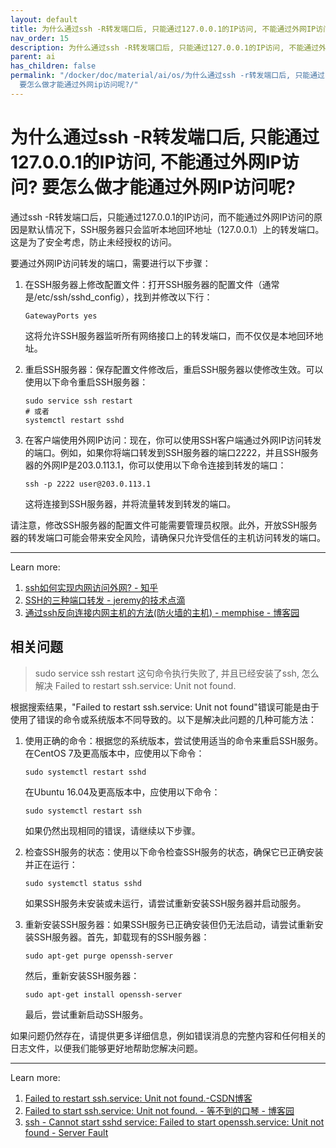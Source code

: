 ```yaml
---
layout: default
title: 为什么通过ssh -R转发端口后, 只能通过127.0.0.1的IP访问, 不能通过外网IP访问? 要怎么做才能通过外网IP访问呢?
nav_order: 15
description: 为什么通过ssh -R转发端口后, 只能通过127.0.0.1的IP访问, 不能通过外网IP访问? 要怎么做才能通过外网IP访问呢?
parent: ai
has_children: false
permalink: "/docker/doc/material/ai/os/为什么通过ssh -r转发端口后, 只能通过127.0.0.1的ip访问, 不能通过外网ip访问?
  要怎么做才能通过外网ip访问呢?/"
---
```


# 为什么通过ssh -R转发端口后, 只能通过127.0.0.1的IP访问, 不能通过外网IP访问? 要怎么做才能通过外网IP访问呢?

通过ssh -R转发端口后，只能通过127.0.0.1的IP访问，而不能通过外网IP访问的原因是默认情况下，SSH服务器只会监听本地回环地址（127.0.0.1）上的转发端口。这是为了安全考虑，防止未经授权的访问。

要通过外网IP访问转发的端口，需要进行以下步骤：

1. 在SSH服务器上修改配置文件：打开SSH服务器的配置文件（通常是/etc/ssh/sshd_config），找到并修改以下行：

   ```shell
   GatewayPorts yes
   ```

   这将允许SSH服务器监听所有网络接口上的转发端口，而不仅仅是本地回环地址。

2. 重启SSH服务器：保存配置文件修改后，重启SSH服务器以使修改生效。可以使用以下命令重启SSH服务器：

   ```shell
   sudo service ssh restart
   # 或者
   systemctl restart sshd
   ```

3. 在客户端使用外网IP访问：现在，你可以使用SSH客户端通过外网IP访问转发的端口。例如，如果你将端口转发到SSH服务器的端口2222，并且SSH服务器的外网IP是203.0.113.1，你可以使用以下命令连接到转发的端口：

   ```shell
   ssh -p 2222 user@203.0.113.1
   ```

   这将连接到SSH服务器，并将流量转发到转发的端口。

请注意，修改SSH服务器的配置文件可能需要管理员权限。此外，开放SSH服务器的转发端口可能会带来安全风险，请确保只允许受信任的主机访问转发的端口。

---
Learn more:

1. [ssh如何实现内网访问外网? - 知乎](https://www.zhihu.com/question/398993211)
2. [SSH的三种端口转发 - jeremy的技术点滴](https://jeremyxu2010.github.io/2018/12/ssh%E7%9A%84%E4%B8%89%E7%A7%8D%E7%AB%AF%E5%8F%A3%E8%BD%AC%E5%8F%91/)
3. [通过ssh反向连接内网主机的方法(防火墙的主机) - memphise - 博客园](https://www.cnblogs.com/memphise/articles/6472207.html)

## 相关问题

> sudo service ssh restart
这句命令执行失败了, 并且已经安装了ssh, 怎么解决
Failed to restart ssh.service: Unit not found.

根据搜索结果，"Failed to restart ssh.service: Unit not found"错误可能是由于使用了错误的命令或系统版本不同导致的。以下是解决此问题的几种可能方法：

1. 使用正确的命令：根据您的系统版本，尝试使用适当的命令来重启SSH服务。在CentOS 7及更高版本中，应使用以下命令：

   ```shell
   sudo systemctl restart sshd
   ```

   在Ubuntu 16.04及更高版本中，应使用以下命令：

   ```shell
   sudo systemctl restart ssh
   ```

   如果仍然出现相同的错误，请继续以下步骤。

2. 检查SSH服务的状态：使用以下命令检查SSH服务的状态，确保它已正确安装并正在运行：

   ```shell
   sudo systemctl status sshd
   ```

   如果SSH服务未安装或未运行，请尝试重新安装SSH服务器并启动服务。

3. 重新安装SSH服务器：如果SSH服务已正确安装但仍无法启动，请尝试重新安装SSH服务器。首先，卸载现有的SSH服务器：

   ```shell
   sudo apt-get purge openssh-server
   ```

   然后，重新安装SSH服务器：

   ```shell
   sudo apt-get install openssh-server
   ```

   最后，尝试重新启动SSH服务。

如果问题仍然存在，请提供更多详细信息，例如错误消息的完整内容和任何相关的日志文件，以便我们能够更好地帮助您解决问题。

---
Learn more:

1. [Failed to restart ssh.service: Unit not found.-CSDN博客](https://blog.csdn.net/u010433704/article/details/120057040)
2. [Failed to start ssh.service: Unit not found. - 等不到的口琴 - 博客园](https://www.cnblogs.com/Courage129/p/14073162.html)
3. [ssh - Cannot start sshd service: Failed to start openssh.service: Unit not found - Server Fault](https://serverfault.com/questions/904430/cannot-start-sshd-service-failed-to-start-openssh-service-unit-not-found)
